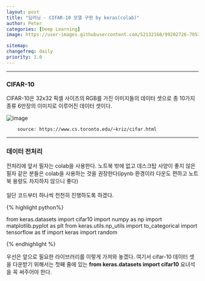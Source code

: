 ```yaml
---
layout: post
title: "딥러닝 - CIFAR-10 모델 구현 by keras(colab)"
author: Peter
categories: [Deep Learning]
image: https://user-images.githubusercontent.com/52132160/99202726-7053ac00-27f3-11eb-8ce4-2c3be45146c2.png

sitemap:
changefreq: daily
priority: 1.0
---
```


---

### CIFAR-10

<p>
CIFAR-10은 32x32 픽셀 사이즈의 RGB를 가진 이미지들의 데이터 셋으로 종 10가지 종류 6만장의 이미지로 이루어진 데이터 셋이다.

</p>

![image](https://user-images.githubusercontent.com/52132160/99909503-3d964000-2d2c-11eb-9c79-b261c7f2fdb9.png)

        source: https://www.cs.toronto.edu/~kriz/cifar.html

---

### 데이터 전처리

<p>
전처리에 앞서 필자는 colab을 사용한다. 노트북 밖에 없고 데스크탑 사양이 좋지 않은 필자 같은 분들은 colab을 사용하는 것을 권장한다(ipynb 환경이라 다운도 편하고 노트북 용량도 차지하지 않으니 좋다) 
<br>
<br>
일단 코드부터 하나씩 천천히 진행하도록 하겠다. 
</p>

{% highlight python%}

from keras.datasets import cifar10
import numpy as np
import matplotlib.pyplot as plt
from keras.utils.np_utils import to_categorical
import tensorflow as tf
import keras
import random

{% endhighlight %}

우선은 앞으로 필요한 라이브러리를 이렇게 가져와 놓겠다. 여기서 cifar-10 데이터 셋을 다운받기 위해서는 첫째 줄에 있는 **from keras.datasets import cifar10** 요녀석을 꼭 써주어야 한다.
